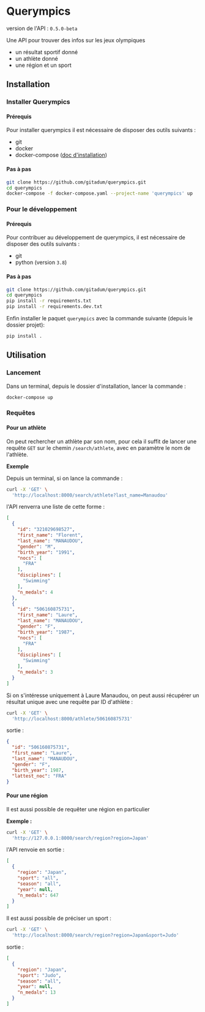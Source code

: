 # Querympics

version de l'API : `0.5.0-beta`

Une API pour trouver des infos sur les jeux olympiques
* un résultat sportif donné
* un athlète donné
* une région et un sport

## Installation

### Installer Querympics

#### Prérequis

Pour installer querympics il est nécessaire de disposer des outils suivants :
- git
- docker
- docker-compose ([doc d'installation](https://docs.docker.com/compose/install/))

#### Pas à pas

```bash
git clone https://github.com/gitadum/querympics.git
cd querympics
docker-compose -f docker-compose.yaml --project-name 'querympics' up
```

### Pour le développement

#### Prérequis

Pour contribuer au développement de querympics, il est nécessaire de disposer des outils suivants :
- git
- python (version `3.8`)

#### Pas à pas 

```bash
git clone https://github.com/gitadum/querympics.git
cd querympics
pip install -r requirements.txt
pip install -r requirements.dev.txt
```

Enfin installer le paquet `querympics`
avec la commande suivante (depuis le dossier projet):
```bash
pip install .
```

## Utilisation

### Lancement
Dans un terminal, depuis le dossier d'installation,
lancer la commande :
```bash
docker-compose up
```

### Requêtes

#### Pour un athlète

On peut rechercher un athlète par son nom,
pour cela il suffit de lancer une requête `GET`
sur le chemin `/search/athlete`, avec en paramètre
le nom de l'athlète.

**Exemple**

Depuis un terminal, si on lance la commande :

```bash
curl -X 'GET' \
  'http://localhost:8000/search/athlete?last_name=Manaudou'
```
l'API renverra une liste de cette forme :
```json
[
  {
    "id": "321029698527",
    "first_name": "Florent",
    "last_name": "MANAUDOU",
    "gender": "M",
    "birth_year": "1991",
    "nocs": [
      "FRA"
    ],
    "disciplines": [
      "Swimming"
    ],
    "n_medals": 4
  },
  {
    "id": "506160875731",
    "first_name": "Laure",
    "last_name": "MANAUDOU",
    "gender": "F",
    "birth_year": "1987",
    "nocs": [
      "FRA"
    ],
    "disciplines": [
      "Swimming"
    ],
    "n_medals": 3
  }
]
```

Si on s'intéresse uniquement à Laure Manaudou,
on peut aussi récupérer un résultat unique avec une requête par ID d'athlète :

```bash
curl -X 'GET' \
  'http://localhost:8000/athlete/506160875731'
```

sortie :

```json
{
  "id": "506160875731",
  "first_name": "Laure",
  "last_name": "MANAUDOU",
  "gender": "F",
  "birth_year": 1987,
  "lattest_noc": "FRA"
}
```

#### Pour une région

Il est aussi possible de requêter une région en particulier

**Exemple :**

```bash
curl -X 'GET' \
  'http://127.0.0.1:8000/search/region?region=Japan'
```
l'API renvoie en sortie :
```json
[
  {
    "region": "Japan",
    "sport": "all",
    "season": "all",
    "year": null,
    "n_medals": 647
  }
]
```

Il est aussi possible de préciser un sport :

```bash
curl -X 'GET' \
  'http://localhost:8000/search/region?region=Japan&sport=Judo'
```

sortie :

```json
[
  {
    "region": "Japan",
    "sport": "Judo",
    "season": "all",
    "year": null,
    "n_medals": 13
  }
]
```
